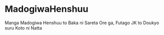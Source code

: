 # MadogiwaHenshuu
Manga Madogiwa Henshuu to Baka ni Sareta Ore ga, Futago JK to Doukyo suru Koto ni Natta
